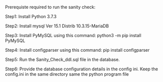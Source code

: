 Prerequiste required to run the sanity check:

Step1: 
Install Python 3.7.3

Step2:
Install mysql Ver 15.1 Distrib 10.3.15-MariaDB

Step3:
Install PyMySQL using this command: python3 -m pip install PyMySQL

Step4:
Install configparser using this command: pip install configparser

Step5:
Run the Sanity_Check_ddl.sql file in the database.

Step6:
Provide the database configuration details in the config ini. Keep the config.ini in the same directory same the python program file
